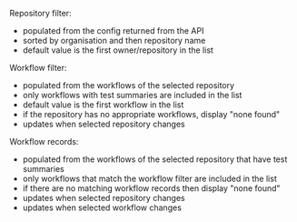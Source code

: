 Repository filter:
- populated from the config returned from the API
- sorted by organisation and then repository name
- default value is the first owner/repository in the list

Workflow filter:
- populated from the workflows of the selected repository
- only workflows with test summaries are included in the list
- default value is the first workflow in the list
- if the repository has no appropriate workflows, display "none found"
- updates when selected repository changes

Workflow records:
- populated from the workflows of the selected repository that have test summaries
- only workflows that match the workflow filter are included in the list
- if there are no matching workflow records then display "none found"
- updates when selected repository changes
- updates when selected workflow changes
 